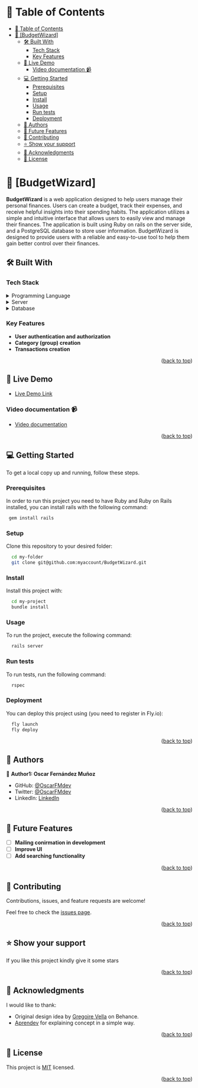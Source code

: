 <!-- TABLE OF CONTENTS -->

# 📗 Table of Contents

- [📗 Table of Contents](#-table-of-contents)
- [📖 \[BudgetWizard\] ](#-budgetwizard-)
  - [🛠 Built With ](#-built-with-)
    - [Tech Stack ](#tech-stack-)
    - [Key Features ](#key-features-)
  - [🚀 Live Demo ](#-live-demo-)
    - [Video documentation 📹](#video-documentation-)
  - [💻 Getting Started ](#-getting-started-)
    - [Prerequisites](#prerequisites)
    - [Setup](#setup)
    - [Install](#install)
    - [Usage](#usage)
    - [Run tests](#run-tests)
    - [Deployment](#deployment)
  - [👥 Authors ](#-authors-)
  - [🔭 Future Features ](#-future-features-)
  - [🤝 Contributing ](#-contributing-)
  - [⭐️ Show your support ](#️-show-your-support-)
  - [🙏 Acknowledgments ](#-acknowledgments-)
  - [📝 License ](#-license-)

<!-- PROJECT DESCRIPTION -->

# 📖 [BudgetWizard] <a name="about-project"></a>

**BudgetWizard** is a web application designed to help users manage their personal finances. Users can create a budget, track their expenses, and receive helpful insights into their spending habits. The application utilizes a simple and intuitive interface that allows users to easily view and manage their finances. The application is built using Ruby on rails on the server side, and a PostgreSQL database to store user information. BudgetWizard is designed to provide users with a reliable and easy-to-use tool to help them gain better control over their finances.

## 🛠 Built With <a name="built-with"></a>

### Tech Stack <a name="tech-stack"></a>

<details>
  <summary>Programming Language</summary>
  <ul>
    <li><a href="https://ruby-lang.org/">Ruby</a></li>
  </ul>
</details>

<details>
  <summary>Server</summary>
  <ul>
    <li><a href="https://rubyonrails.org/">Ruby on Rails</a></li>
  </ul>
</details>

<details>
<summary>Database</summary>
  <ul>
    <li><a href="https://www.postgresql.org/">PostgreSQL</a></li>
  </ul>
</details>

<!-- Features -->

### Key Features <a name="key-features"></a>

- **User authentication and authorization**
- **Category (group) creation**
- **Transactions creation**

<p align="right">(<a href="#readme-top">back to top</a>)</p>

<!-- LIVE DEMO -->

## 🚀 Live Demo <a name="live-demo"></a>

- [Live Demo Link](https://budget-wizard.fly.dev/users/sign_in)

### Video documentation 📹
- [Video documentation](https://www.loom.com/share/ac09caece5d44647afebc939f68a82c9)

<p align="right">(<a href="#readme-top">back to top</a>)</p>

<!-- GETTING STARTED -->

## 💻 Getting Started <a name="getting-started"></a>

To get a local copy up and running, follow these steps.

### Prerequisites

In order to run this project you need to have Ruby and Ruby on Rails installed, you can install rails with the following command:


```sh
 gem install rails
```

### Setup

Clone this repository to your desired folder:


```sh
  cd my-folder
  git clone git@github.com:myaccount/BudgetWizard.git
```


### Install

Install this project with:


```sh
  cd my-project
  bundle install
```


### Usage

To run the project, execute the following command:


```sh
  rails server
```


### Run tests

To run tests, run the following command:

```sh
  rspec
```


### Deployment

You can deploy this project using (you need to register in Fly.io):



```sh
  fly launch
  fly deploy
```


<p align="right">(<a href="#readme-top">back to top</a>)</p>

<!-- AUTHORS -->

## 👥 Authors <a name="authors"></a>

👤 **Author1: Oscar Fernández Muñoz**

- GitHub: [@OscarFMdev](https://github.com/OscarFMdev)
- Twitter: [@OscarFMdev](https://twitter.com/OscarFMdev)
- LinkedIn: [LinkedIn](https://linkedin.com/in/OscarFMdev)

<p align="right">(<a href="#readme-top">back to top</a>)</p>

<!-- FUTURE FEATURES -->

## 🔭 Future Features <a name="future-features"></a>

- [ ] **Mailing conirmation in development**
- [ ] **Improve UI**
- [ ] **Add searching functionality**

<p align="right">(<a href="#readme-top">back to top</a>)</p>

<!-- CONTRIBUTING -->

## 🤝 Contributing <a name="contributing"></a>

Contributions, issues, and feature requests are welcome!

Feel free to check the [issues page](../../issues/).

<p align="right">(<a href="#readme-top">back to top</a>)</p>

<!-- SUPPORT -->

## ⭐️ Show your support <a name="support"></a>

If you like this project kindly give it some stars

<p align="right">(<a href="#readme-top">back to top</a>)</p>

<!-- ACKNOWLEDGEMENTS -->

## 🙏 Acknowledgments <a name="acknowledgements"></a>

I would like to thank: 
- Original design idea by [Gregoire Vella](https://www.behance.net/gregoirevella) on Behance.
- [Aprendev](https://www.youtube.com/@aprendev) for explaining concept in a simple way.

<p align="right">(<a href="#readme-top">back to top</a>)</p>


<!-- LICENSE -->

## 📝 License <a name="license"></a>

This project is [MIT](./LICENSE) licensed.

<p align="right">(<a href="#readme-top">back to top</a>)</p>
